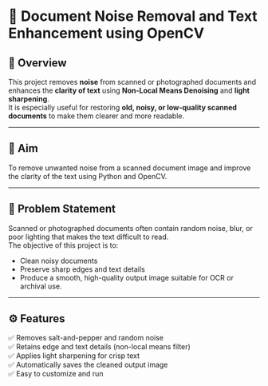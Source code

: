 # 🧾 Document Noise Removal and Text Enhancement using OpenCV

## 📖 Overview
This project removes **noise** from scanned or photographed documents and enhances the **clarity of text** using **Non-Local Means Denoising** and **light sharpening**.  
It is especially useful for restoring **old, noisy, or low-quality scanned documents** to make them clearer and more readable.

---

## 🎯 Aim
To remove unwanted noise from a scanned document image and improve the clarity of the text using Python and OpenCV.

---

## 🧩 Problem Statement
Scanned or photographed documents often contain random noise, blur, or poor lighting that makes the text difficult to read.  
The objective of this project is to:
- Clean noisy documents  
- Preserve sharp edges and text details  
- Produce a smooth, high-quality output image suitable for OCR or archival use.

---

## ⚙️ Features
✅ Removes salt-and-pepper and random noise  
✅ Retains edge and text details (non-local means filter)  
✅ Applies light sharpening for crisp text  
✅ Automatically saves the cleaned output image  
✅ Easy to customize and run  


